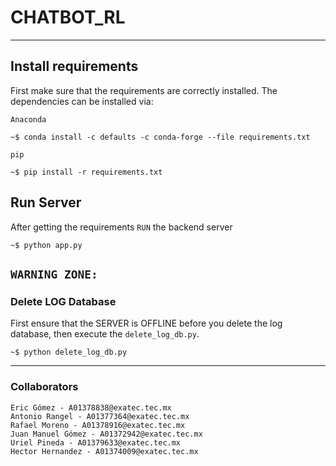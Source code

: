 # CHATBOT_RL
---
## Install requirements
First make sure that the requirements are correctly installed. The dependencies can be installed via: 

`Anaconda`

```shell
~$ conda install -c defaults -c conda-forge --file requirements.txt
```

`pip`

```shell
~$ pip install -r requirements.txt
```
## Run Server
After getting the requirements `RUN` the backend server

```shell
~$ python app.py
```
## `WARNING ZONE:`
### Delete LOG Database
First ensure that the SERVER is OFFLINE before you delete the log database, then execute the `delete_log_db.py`.
```shell
~$ python delete_log_db.py
```

---
### Collaborators
    Eric Gómez - A01378838@exatec.tec.mx
    Antonio Rangel - A01377364@exatec.tec.mx
    Rafael Moreno - A01378916@exatec.tec.mx
    Juan Manuel Gómez - A01372942@exatec.tec.mx
    Uriel Pineda - A01379633@exatec.tec.mx
    Hector Hernandez - A01374009@exatec.tec.mx